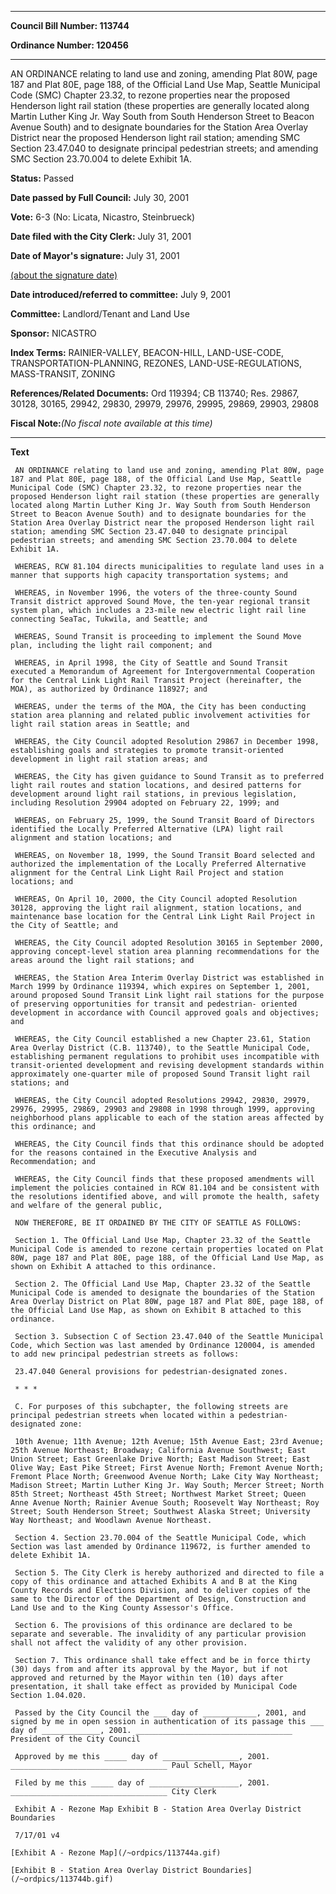 

********

**Council Bill Number: 113744**
   
**Ordinance Number: 120456**
********

 AN ORDINANCE relating to land use and zoning, amending Plat 80W, page 187 and Plat 80E, page 188, of the Official Land Use Map, Seattle Municipal Code (SMC) Chapter 23.32, to rezone properties near the proposed Henderson light rail station (these properties are generally located along Martin Luther King Jr. Way South from South Henderson Street to Beacon Avenue South) and to designate boundaries for the Station Area Overlay District near the proposed Henderson light rail station; amending SMC Section 23.47.040 to designate principal pedestrian streets; and amending SMC Section 23.70.004 to delete Exhibit 1A.

**Status:** Passed
   
**Date passed by Full Council:** July 30, 2001
   
**Vote:** 6-3 (No: Licata, Nicastro, Steinbrueck)
   
**Date filed with the City Clerk:** July 31, 2001
   
**Date of Mayor's signature:** July 31, 2001
   
[(about the signature date)](/~public/approvaldate.htm)
   
   
   
**Date introduced/referred to committee:** July 9, 2001
   
**Committee:** Landlord/Tenant and Land Use
   
**Sponsor:** NICASTRO
   
   
**Index Terms:** RAINIER-VALLEY, BEACON-HILL, LAND-USE-CODE, TRANSPORTATION-PLANNING, REZONES, LAND-USE-REGULATIONS, MASS-TRANSIT, ZONING

**References/Related Documents:** Ord 119394; CB 113740; Res. 29867, 30128, 30165, 29942, 29830, 29979, 29976, 29995, 29869, 29903, 29808

**Fiscal Note:**_(No fiscal note available at this time)_

********

**Text**
   
```
 AN ORDINANCE relating to land use and zoning, amending Plat 80W, page 187 and Plat 80E, page 188, of the Official Land Use Map, Seattle Municipal Code (SMC) Chapter 23.32, to rezone properties near the proposed Henderson light rail station (these properties are generally located along Martin Luther King Jr. Way South from South Henderson Street to Beacon Avenue South) and to designate boundaries for the Station Area Overlay District near the proposed Henderson light rail station; amending SMC Section 23.47.040 to designate principal pedestrian streets; and amending SMC Section 23.70.004 to delete Exhibit 1A.

 WHEREAS, RCW 81.104 directs municipalities to regulate land uses in a manner that supports high capacity transportation systems; and

 WHEREAS, in November 1996, the voters of the three-county Sound Transit district approved Sound Move, the ten-year regional transit system plan, which includes a 23-mile new electric light rail line connecting SeaTac, Tukwila, and Seattle; and

 WHEREAS, Sound Transit is proceeding to implement the Sound Move plan, including the light rail component; and

 WHEREAS, in April 1998, the City of Seattle and Sound Transit executed a Memorandum of Agreement for Intergovernmental Cooperation for the Central Link Light Rail Transit Project (hereinafter, the MOA), as authorized by Ordinance 118927; and

 WHEREAS, under the terms of the MOA, the City has been conducting station area planning and related public involvement activities for light rail station areas in Seattle; and

 WHEREAS, the City Council adopted Resolution 29867 in December 1998, establishing goals and strategies to promote transit-oriented development in light rail station areas; and

 WHEREAS, the City has given guidance to Sound Transit as to preferred light rail routes and station locations, and desired patterns for development around light rail stations, in previous legislation, including Resolution 29904 adopted on February 22, 1999; and

 WHEREAS, on February 25, 1999, the Sound Transit Board of Directors identified the Locally Preferred Alternative (LPA) light rail alignment and station locations; and

 WHEREAS, on November 18, 1999, the Sound Transit Board selected and authorized the implementation of the Locally Preferred Alternative alignment for the Central Link Light Rail Project and station locations; and

 WHEREAS, On April 10, 2000, the City Council adopted Resolution 30128, approving the light rail alignment, station locations, and maintenance base location for the Central Link Light Rail Project in the City of Seattle; and

 WHEREAS, the City Council adopted Resolution 30165 in September 2000, approving concept-level station area planning recommendations for the areas around the light rail stations; and

 WHEREAS, the Station Area Interim Overlay District was established in March 1999 by Ordinance 119394, which expires on September 1, 2001, around proposed Sound Transit Link light rail stations for the purpose of preserving opportunities for transit and pedestrian- oriented development in accordance with Council approved goals and objectives; and

 WHEREAS, the City Council established a new Chapter 23.61, Station Area Overlay District (C.B. 113740), to the Seattle Municipal Code, establishing permanent regulations to prohibit uses incompatible with transit-oriented development and revising development standards within approximately one-quarter mile of proposed Sound Transit light rail stations; and

 WHEREAS, the City Council adopted Resolutions 29942, 29830, 29979, 29976, 29995, 29869, 29903 and 29808 in 1998 through 1999, approving neighborhood plans applicable to each of the station areas affected by this ordinance; and

 WHEREAS, the City Council finds that this ordinance should be adopted for the reasons contained in the Executive Analysis and Recommendation; and

 WHEREAS, the City Council finds that these proposed amendments will implement the policies contained in RCW 81.104 and be consistent with the resolutions identified above, and will promote the health, safety and welfare of the general public,

 NOW THEREFORE, BE IT ORDAINED BY THE CITY OF SEATTLE AS FOLLOWS:

 Section 1. The Official Land Use Map, Chapter 23.32 of the Seattle Municipal Code is amended to rezone certain properties located on Plat 80W, page 187 and Plat 80E, page 188, of the Official Land Use Map, as shown on Exhibit A attached to this ordinance.

 Section 2. The Official Land Use Map, Chapter 23.32 of the Seattle Municipal Code is amended to designate the boundaries of the Station Area Overlay District on Plat 80W, page 187 and Plat 80E, page 188, of the Official Land Use Map, as shown on Exhibit B attached to this ordinance.

 Section 3. Subsection C of Section 23.47.040 of the Seattle Municipal Code, which Section was last amended by Ordinance 120004, is amended to add new principal pedestrian streets as follows:

 23.47.040 General provisions for pedestrian-designated zones.

 * * *

 C. For purposes of this subchapter, the following streets are principal pedestrian streets when located within a pedestrian- designated zone:

 10th Avenue; 11th Avenue; 12th Avenue; 15th Avenue East; 23rd Avenue; 25th Avenue Northeast; Broadway; California Avenue Southwest; East Union Street; East Greenlake Drive North; East Madison Street; East Olive Way; East Pike Street; First Avenue North; Fremont Avenue North; Fremont Place North; Greenwood Avenue North; Lake City Way Northeast; Madison Street; Martin Luther King Jr. Way South; Mercer Street; North 85th Street; Northeast 45th Street; Northwest Market Street; Queen Anne Avenue North; Rainier Avenue South; Roosevelt Way Northeast; Roy Street; South Henderson Street; Southwest Alaska Street; University Way Northeast; and Woodlawn Avenue Northeast.

 Section 4. Section 23.70.004 of the Seattle Municipal Code, which Section was last amended by Ordinance 119672, is further amended to delete Exhibit 1A.

 Section 5. The City Clerk is hereby authorized and directed to file a copy of this ordinance and attached Exhibits A and B at the King County Records and Elections Division, and to deliver copies of the same to the Director of the Department of Design, Construction and Land Use and to the King County Assessor's Office.

 Section 6. The provisions of this ordinance are declared to be separate and severable. The invalidity of any particular provision shall not affect the validity of any other provision.

 Section 7. This ordinance shall take effect and be in force thirty (30) days from and after its approval by the Mayor, but if not approved and returned by the Mayor within ten (10) days after presentation, it shall take effect as provided by Municipal Code Section 1.04.020.

 Passed by the City Council the ___ day of ____________, 2001, and signed by me in open session in authentication of its passage this ___ day of _____________, 2001. ___________________________________ President of the City Council

 Approved by me this _____ day of _________________, 2001. ___________________________________ Paul Schell, Mayor

 Filed by me this _____ day of ____________________, 2001. ___________________________________ City Clerk

 Exhibit A - Rezone Map Exhibit B - Station Area Overlay District Boundaries

 7/17/01 v4

[Exhibit A - Rezone Map](/~ordpics/113744a.gif)

[Exhibit B - Station Area Overlay District Boundaries](/~ordpics/113744b.gif)

```
